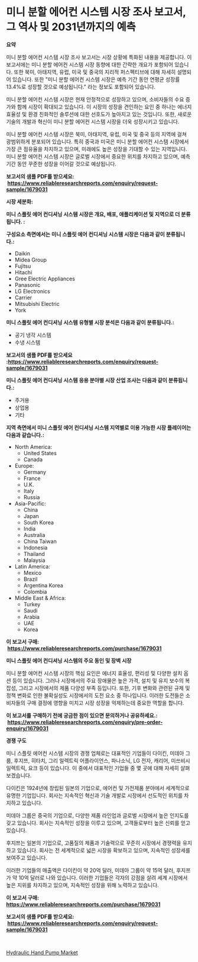 <p><h1>미니 분할 에어컨 시스템 시장 조사 보고서, 그 역사 및 2031년까지의 예측</h1></p><p><strong>요약</strong></p>
<p><p>미니 분할 에어컨 시스템 시장 조사 보고서는 시장 상황에 특화된 내용을 제공합니다. 이 보고서에는 미니 분할 에어컨 시스템 시장 동향에 대한 간략한 개요가 포함되어 있습니다. 또한 북미, 아태지역, 유럽, 미국 및 중국의 지리적 퍼스펙티브에 대해 자세히 설명되어 있습니다. 또한 "미니 분할 에어컨 시스템 시장은 예측 기간 동안 연평균 성장률 13.4%로 성장할 것으로 예상됩니다." 라는 정보도 포함되어 있습니다.</p><p>미니 분할 에어컨 시스템 시장은 현재 안정적으로 성장하고 있으며, 소비자들의 수요 증가와 함께 시장이 확대되고 있습니다. 이 시장의 성장을 견인하는 요인 중 하나는 에너지 효율성 및 환경 친화적인 솔루션에 대한 선호도가 높아지고 있는 것입니다. 또한, 새로운 기술의 개발과 혁신이 미니 분할 에어컨 시스템 시장을 더욱 성장시키고 있습니다.</p><p>미니 분할 에어컨 시스템 시장은 북미, 아태지역, 유럽, 미국 및 중국 등의 지역에 걸쳐 광범위하게 분포되어 있습니다. 특히 중국과 미국은 미니 분할 에어컨 시스템 시장에서 가장 큰 점유율을 차지하고 있으며, 미래에도 높은 성장을 기대할 수 있는 지역입니다. 미니 분할 에어컨 시스템 시장은 글로벌 시장에서 중요한 위치를 차지하고 있으며, 예측 기간 동안 꾸준한 성장을 이어갈 것으로 예상됩니다.</p></p>
<p><strong>보고서의 샘플 PDF를 받으세요: &nbsp;<a href="https://www.reliableresearchreports.com/enquiry/request-sample/1679031">https://www.reliableresearchreports.com/enquiry/request-sample/1679031</a></strong></p>
<p><strong>시장 세분화:</strong></p>
<p><strong> 미니 스플릿 에어 컨디셔닝 시스템 시장은 개요, 배포, 애플리케이션 및 지역으로 더 분류됩니다. :</strong></p>
<p><strong>구성요소 측면에서는 미니 스플릿 에어 컨디셔닝 시스템 시장은 다음과 같이 분류됩니다.:</strong></p>
<p><ul><li>Daikin</li><li>Midea Group</li><li>Fujitsu</li><li>Hitachi</li><li>Gree Electric Appliances</li><li>Panasonic</li><li>LG Electronics</li><li>Carrier</li><li>Mitsubishi Electric</li><li>York</li></ul></p>
<p><strong> 미니 스플릿 에어 컨디셔닝 시스템 유형별 시장 분석은 다음과 같이 분류됩니다.:</strong></p>
<p><ul><li>공기 냉각 시스템</li><li>수냉 시스템</li></ul></p>
<p><strong>보고서의 샘플 PDF를 받으세요 :<a href="https://www.reliableresearchreports.com/enquiry/request-sample/1679031">https://www.reliableresearchreports.com/enquiry/request-sample/1679031</a></strong></p>
<p><strong> 미니 스플릿 에어 컨디셔닝 시스템 응용 분야별 시장 산업 조사는 다음과 같이 분류됩니다.:</strong></p>
<p><ul><li>주거용</li><li>상업용</li><li>기타</li></ul></p>
<p><strong>지역 측면에서 미니 스플릿 에어 컨디셔닝 시스템 지역별로 이용 가능한 시장 플레이어는 다음과 같습니다.:</strong></p>
<p><ul>
    <li>
        North America:
        <ul>
            <li>United States</li>
            <li>Canada</li>
        </ul>
    </li>
    <li>
        Europe:
        <ul>
            <li>Germany</li>
            <li>France</li>
            <li>U.K.</li>
            <li>Italy</li>
            <li>Russia</li>
        </ul>
    </li>
    <li>
        Asia-Pacific:
        <ul>
            <li>China</li>
            <li>Japan</li>
            <li>South Korea</li>
            <li>India</li>
            <li>Australia</li>
            <li>China Taiwan</li>
            <li>Indonesia</li>
            <li>Thailand</li>
            <li>Malaysia</li>
        </ul>
    </li>
    <li>
        Latin America:
        <ul>
            <li>Mexico</li>
            <li>Brazil</li>
            <li>Argentina Korea</li>
            <li>Colombia</li>
        </ul>
    </li>
    <li>
        Middle East & Africa:
        <ul>
            <li>Turkey</li>
            <li>Saudi</li>
            <li>Arabia</li>
            <li>UAE</li>
            <li>Korea</li>
        </ul>
    </li>
    </ul></p>
<p><strong>이 보고서 구매: &nbsp;<a href="https://www.reliableresearchreports.com/purchase/1679031">https://www.reliableresearchreports.com/purchase/1679031</a></strong></p>
<p><strong>미니 스플릿 에어 컨디셔닝 시스템의 주요 동인 및 장벽 시장</strong></p>
<p><p>미니 분할 에어컨 시스템 시장의 핵심 요인은 에너지 효율성, 편리성 및 다양한 설치 옵션 등이 있습니다. 그러나 시장에서의 주요 장애물은 높은 가격, 설치 및 유지 보수의 복잡성, 그리고 시장에서의 제품 다양성 부족 등입니다. 또한, 기후 변화와 관련된 규제 및 정책 변화로 인한 불확실성도 시장에서의 도전 요소 중 하나입니다. 이러한 도전들은 소비자들의 구매 결정에 영향을 미치고 시장 성장을 억제하는데 중요한 역할을 합니다.</p></p>
<p><strong>이 보고서를 구매하기 전에 궁금한 점이 있으면 문의하거나 공유하세요.: &nbsp;<a href="https://www.reliableresearchreports.com/enquiry/pre-order-enquiry/1679031">https://www.reliableresearchreports.com/enquiry/pre-order-enquiry/1679031</a></strong></p>
<p><strong>경쟁 구도</strong></p>
<p><p>미니 스플릿 에어컨 시스템 시장의 경쟁 업체로는 대표적인 기업들이 다이킨, 미데아 그룹, 후지쯔, 히타치, 그리 일렉트릭 어플라이언스, 파나소닉, LG 전자, 캐리어, 미쓰비시 일렉트릭, 요크 등이 있습니다. 이 중에서 대표적인 기업들 중 몇 곳에 대해 자세히 살펴보겠습니다.</p><p>다이킨은 1924년에 창립된 일본의 기업으로, 에어컨 및 가전제품 분야에서 세계적으로 유명한 기업입니다. 회사는 지속적인 혁신과 기술 개발로 시장에서 선도적인 위치를 차지하고 있습니다.</p><p>미데아 그룹은 중국의 기업으로, 다양한 제품 라인업과 글로벌 시장에서 높은 인지도를 갖고 있습니다. 회사는 지속적인 성장을 이루고 있으며, 고객들로부터 높은 신뢰를 얻고 있습니다.</p><p>후지쯔는 일본의 기업으로, 고품질의 제품과 기술력으로 꾸준히 시장에서 경쟁력을 유지하고 있습니다. 회사는 전 세계적으로 넓은 시장을 확보하고 있으며, 지속적인 성장세를 보여주고 있습니다.</p><p>이러한 기업들의 매출액은 다이킨이 약 20억 달러, 미데아 그룹이 약 15억 달러, 후지쯔가 약 10억 달러로 나와 있습니다. 이러한 기업들은 각자의 강점을 살려 세계 시장에서 높은 지위를 차지하고 있으며, 지속적인 성장을 위해 노력하고 있습니다.</p></p>
<p><strong>이 보고서 구매: &nbsp; <a href="https://www.reliableresearchreports.com/purchase/1679031">https://www.reliableresearchreports.com/purchase/1679031</a></strong></p>
<p><strong>보고서의 샘플 PDF를 받으세요: &nbsp;<a href="https://www.reliableresearchreports.com/enquiry/request-sample/1679031">https://www.reliableresearchreports.com/enquiry/request-sample/1679031</a></strong><strong></strong></p>
<p>&nbsp;</p>
<p><p><a href="https://view.publitas.com/reportprime-1/hydraulic-hand-pump-market-provides-detailed-segmentation-of-this-market-based-on-type-application-and-region-and-forecast-for-the-period-from-2024-2031/">Hydraulic Hand Pump Market</a></p></p>